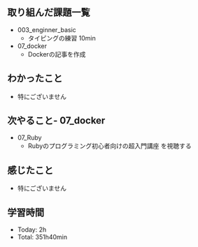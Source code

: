 ## 取り組んだ課題一覧
- 003_enginner_basic
  - タイピングの練習 10min
- 07_docker
  - Dockerの記事を作成
## わかったこと
  - 特にございません
## 次やること- 07_docker
- 07_Ruby
  - Rubyのプログラミング初心者向けの超入門講座 を視聴する
## 感じたこと
- 特にございません
## 学習時間
- Today: 2h
- Total: 351h40min
